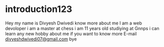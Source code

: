# introduction123
Hey my name is Divyesh Dwivedi know more about me 
I am a web devoloper i am a master at chess 
i am 11 years old studiying at Gnnps 
i can learn any new hobby about me 
if you want to know more E-mail   divyeshdwivedi07@gmail.com bye 
